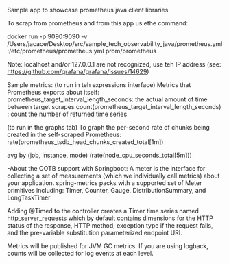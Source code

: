 Sample app to showcase prometheus java client libraries

To scrap from prometheus and from this app us ethe command:

docker run -p 9090:9090 -v /Users/jacace/Desktop/src/sample_tech_observability_java/prometheus.yml:/etc/prometheus/prometheus.yml prom/prometheus

Note:
localhost and/or 127.0.0.1 are not recognized, use teh IP address (see: https://github.com/grafana/grafana/issues/14629)

Sample metrics:
(to run in teh expressions interface)
Metrics that Prometheus exports about itself:
prometheus_target_interval_length_seconds: the actual amount of time between target scrapes
count(prometheus_target_interval_length_seconds) : count the number of returned time series

(to run in the graphs tab)
 To graph the per-second rate of chunks being created in the self-scraped Prometheus: rate(prometheus_tsdb_head_chunks_created_total[1m])

 avg by (job, instance, mode) (rate(node_cpu_seconds_total[5m]))

-About the OOTB support with Springboot:
 A meter is the interface for collecting a set of measurements (which we individually call metrics) about your application. spring-metrics packs with a supported set of Meter primitives including: Timer, Counter, Gauge, DistributionSummary, and LongTaskTimer

 Adding @Timed to the controller creates a Timer time series named http_server_requests which by default contains dimensions for the HTTP status of the response, HTTP method, exception type if the request fails, and the pre-variable substitution parameterized endpoint URI.

Metrics will be published for JVM GC metrics.
If you are using logback, counts will be collected for log events at each level.




